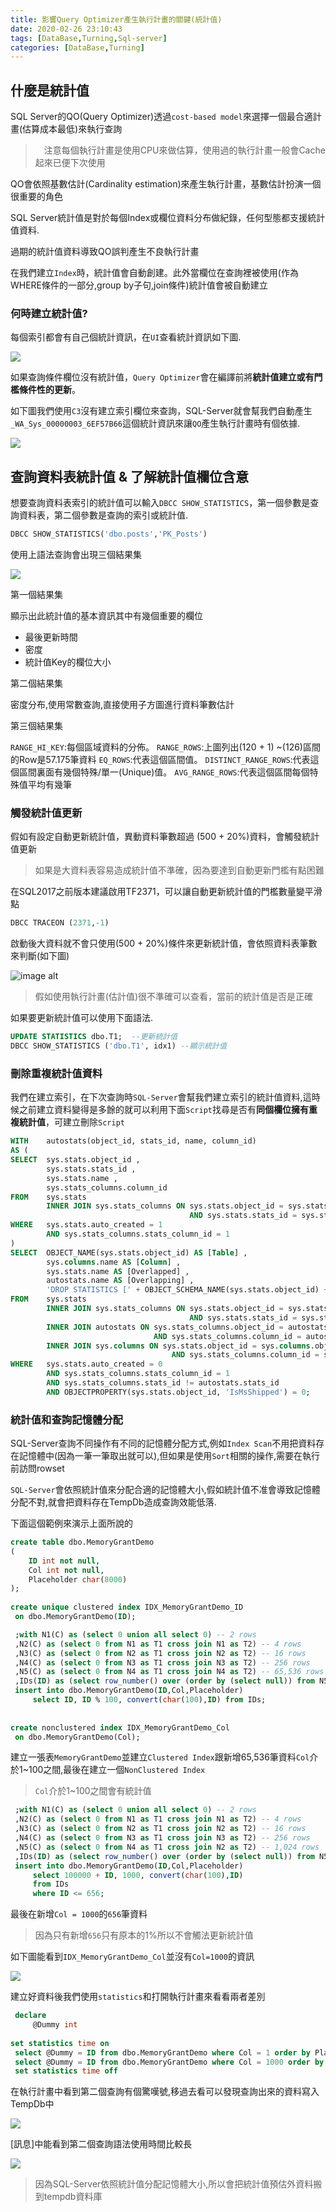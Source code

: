 ```yaml
---
title: 影響Query Optimizer產生執行計畫的關鍵(統計值)
date: 2020-02-26 23:10:43
tags: [DataBase,Turning,Sql-server]
categories: [DataBase,Turning]
---
```


## 什麼是統計值

SQL Server的QO(Query Optimizer)透過`cost-based model`來選擇一個最合適計畫(估算成本最低)來執行查詢

>　注意每個執行計畫是使用CPU來做估算，使用過的執行計畫一般會Cache起來已便下次使用

QO會依照基數估計(Cardinality estimation)來產生執行計畫，基數估計扮演一個很重要的角色

SQL Server統計值是對於每個Index或欄位資料分布做紀錄，任何型態都支援統計值資料.

過期的統計值資料導致QO誤判產生不良執行計畫

在我們建立`Index`時，統計值會自動創建。此外當欄位在查詢裡被使用(作為WHERE條件的一部分,group by子句,join條件)統計值會被自動建立

### 何時建立統計值?

每個索引都會有自己個統計資訊，在`UI`查看統計資訊如下圖.

![](https://i.imgur.com/7TiCaUh.png)

如果查詢條件欄位沒有統計值，`Query Optimizer`會在編譯前將**統計值建立或有門檻條件性的更新**。

如下圖我們使用`C3`沒有建立索引欄位來查詢，SQL-Server就會幫我們自動產生`_WA_Sys_00000003_6EF57B66`這個統計資訊來讓`QO`產生執行計畫時有個依據.

![](https://i.imgur.com/WYcY8VW.png)

## 查詢資料表統計值 & 了解統計值欄位含意

想要查詢資料表索引的統計值可以輸入`DBCC SHOW_STATISTICS`，第一個參數是查詢資料表，第二個參數是查詢的索引或統計值.

```sql
DBCC SHOW_STATISTICS('dbo.posts','PK_Posts')
```

使用上語法查詢會出現三個結果集

![](https://i.imgur.com/0IKcsNG.png)

第一個結果集

顯示出此統計值的基本資訊其中有幾個重要的欄位

* 最後更新時間
* 密度
* 統計值Key的欄位大小

第二個結果集

密度分布,使用常數查詢,直接使用子方圖進行資料筆數估計

第三個結果集

`RANGE_HI_KEY`:每個區域資料的分佈。
`RANGE_ROWS`:上圖列出(120 + 1) ~(126)區間的Row是57.175筆資料
`EQ_ROWS`:代表這個區間值。
`DISTINCT_RANGE_ROWS`:代表這個區間裏面有幾個特殊/單一(Unique)值。
`AVG_RANGE_ROWS`:代表這個區間每個特殊值平均有幾筆

### 觸發統計值更新

假如有設定自動更新統計值，異動資料筆數超過 (500 + 20%)資料，會觸發統計值更新

> 如果是大資料表容易造成統計值不準確，因為要達到自動更新門檻有點困難

在SQL2017之前版本建議啟用TF2371，可以讓自動更新統計值的門檻數量變平滑點

```sql
DBCC TRACEON (2371,-1)
```

啟動後大資料就不會只使用(500 + 20%)條件來更新統計值，會依照資料表筆數來判斷(如下圖)

![image alt](https://www.virtual-dba.com/media/sql-server-chart.jpg)

> 假如使用執行計畫(估計值)很不準確可以查看，當前的統計值是否是正確

如果要更新統計值可以使用下面語法.

```sql
UPDATE STATISTICS dbo.T1;  --更新統計值
DBCC SHOW_STATISTICS ('dbo.T1', idx1) --顯示統計值
```

### 刪除重複統計值資料

我們在建立索引，在下次查詢時`SQL-Server`會幫我們建立索引的統計值資料,這時候之前建立資料變得是多餘的就可以利用下面`Script`找尋是否有**同個欄位擁有重複統計值**，可建立刪除`Script`

```sql
WITH    autostats(object_id, stats_id, name, column_id)
AS (
SELECT  sys.stats.object_id ,
        sys.stats.stats_id ,
        sys.stats.name ,
        sys.stats_columns.column_id
FROM    sys.stats
        INNER JOIN sys.stats_columns ON sys.stats.object_id = sys.stats_columns.object_id
                                        AND sys.stats.stats_id = sys.stats_columns.stats_id
WHERE   sys.stats.auto_created = 1
        AND sys.stats_columns.stats_column_id = 1
)
SELECT  OBJECT_NAME(sys.stats.object_id) AS [Table] ,
		sys.columns.name AS [Column] ,
		sys.stats.name AS [Overlapped] ,
		autostats.name AS [Overlapping] ,
		'DROP STATISTICS [' + OBJECT_SCHEMA_NAME(sys.stats.object_id) + '].[' + OBJECT_NAME(sys.stats.object_id) + '].[' + autostats.name + ']'
FROM    sys.stats
		INNER JOIN sys.stats_columns ON sys.stats.object_id = sys.stats_columns.object_id
										AND sys.stats.stats_id = sys.stats_columns.stats_id
		INNER JOIN autostats ON sys.stats_columns.object_id = autostats.object_id
								AND sys.stats_columns.column_id = autostats.column_id
		INNER JOIN sys.columns ON sys.stats.object_id = sys.columns.object_id
									AND sys.stats_columns.column_id = sys.columns.column_id
WHERE   sys.stats.auto_created = 0
		AND sys.stats_columns.stats_column_id = 1
		AND sys.stats_columns.stats_id != autostats.stats_id
		AND OBJECTPROPERTY(sys.stats.object_id, 'IsMsShipped') = 0;
```

### 統計值和查詢記憶體分配

SQL-Server查詢不同操作有不同的記憶體分配方式,例如`Index Scan`不用把資料存在記憶體中(因為一筆一筆取出就可以),但如果是使用`Sort`相關的操作,需要在執行前訪問rowset

`SQL-Server`會依照統計值來分配合適的記憶體大小,假如統計值不准會導致記憶體分配不對,就會把資料存在TempDb造成查詢效能低落.

下面這個範例來演示上面所說的

```sql
create table dbo.MemoryGrantDemo 
( 
    ID int not null, 
    Col int not null, 
    Placeholder char(8000) 
); 
 
create unique clustered index IDX_MemoryGrantDemo_ID 
 on dbo.MemoryGrantDemo(ID); 

 ;with N1(C) as (select 0 union all select 0) -- 2 rows 
 ,N2(C) as (select 0 from N1 as T1 cross join N1 as T2) -- 4 rows 
 ,N3(C) as (select 0 from N2 as T1 cross join N2 as T2) -- 16 rows 
 ,N4(C) as (select 0 from N3 as T1 cross join N3 as T2) -- 256 rows 
 ,N5(C) as (select 0 from N4 as T1 cross join N4 as T2) -- 65,536 rows 
 ,IDs(ID) as (select row_number() over (order by (select null)) from N5) 
 insert into dbo.MemoryGrantDemo(ID,Col,Placeholder) 
     select ID, ID % 100, convert(char(100),ID) from IDs; 
 
 
create nonclustered index IDX_MemoryGrantDemo_Col 
 on dbo.MemoryGrantDemo(Col); 
```

建立一張表`MemoryGrantDemo`並建立`Clustered Index`跟新增65,536筆資料`Col`介於1~100之間,最後在建立一個`NonClustered Index`

> `Col`介於1~100之間會有統計值


```sql
 ;with N1(C) as (select 0 union all select 0) -- 2 rows 
 ,N2(C) as (select 0 from N1 as T1 cross join N1 as T2) -- 4 rows 
 ,N3(C) as (select 0 from N2 as T1 cross join N2 as T2) -- 16 rows 
 ,N4(C) as (select 0 from N3 as T1 cross join N3 as T2) -- 256 rows 
 ,N5(C) as (select 0 from N4 as T1 cross join N2 as T2) -- 1,024 rows 
 ,IDs(ID) as (select row_number() over (order by (select null)) from N5) 
 insert into dbo.MemoryGrantDemo(ID,Col,Placeholder) 
     select 100000 + ID, 1000, convert(char(100),ID) 
     from IDs 
     where ID <= 656;
```

最後在新增`Col = 1000`的`656`筆資料

> 因為只有新增`656`只有原本的1%所以不會觸法更新統計值


如下圖能看到`IDX_MemoryGrantDemo_Col`並沒有`Col=1000`的資訊

![](https://i.imgur.com/FTykGu7.png)


建立好資料後我們使用`statistics`和打開執行計畫來看看兩者差別

```sql
 declare 
     @Dummy int 
 
set statistics time on 
 select @Dummy = ID from dbo.MemoryGrantDemo where Col = 1 order by Placeholder; 
 select @Dummy = ID from dbo.MemoryGrantDemo where Col = 1000 order by Placeholder; 
 set statistics time off 
```

在執行計畫中看到第二個查詢有個驚嘆號,移過去看可以發現查詢出來的資料寫入TempDb中

![](https://i.imgur.com/fTAZq1T.png)

[訊息]中能看到第二個查詢語法使用時間比較長

![](https://i.imgur.com/Pjk1vTs.png)

> 因為SQL-Server依照統計值分配記憶體大小,所以會把統計值預估外資料搬到tempdb資料庫